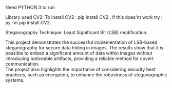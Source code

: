 Need PYTHON 3 to run 

Library used CV2:
To install CV2 : pip install CV2 .
if this does'nt work try : py -m pip install CV2.

Steganography Technique: Least Significant Bit (LSB) modification.

This project demonstrates the successful implementation of LSB-based steganography for secure data hiding in images. 
The results show that it is possible to embed a significant amount of data within images without introducing noticeable artifacts, providing a reliable method for covert communication.  
The project also highlights the importance of considering security best practices, such as encryption, to enhance the robustness of steganographic systems.
